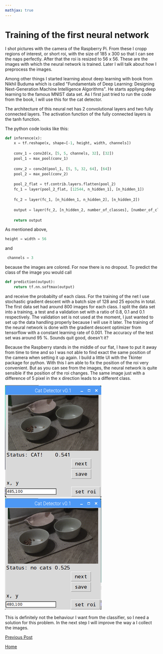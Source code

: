 ```yaml
---
mathjax: true
---
```



# Training of the first neural network

I shot pictures with the camera of the Raspberry Pi. From these I cropp regions of interest, or short roi, with the size of 185 x 300 so that I can see the naps perfectly. After that the roi is resized to 56 x 56. These are the images with which the neural network is trained. Later I will talk about how I preprocess the images. 

Among other things I started learning about deep learning with book from Nikhil Buduma which is called "Fundamentals of Deep Learning: Designing Next-Generation Machine Intelligence Algorithms". He starts appliyng deep learning to the famous MNIST data set. As I first just tried to run the code from the book, I will use this for the cat detector. 

The architecture of this neural net has 2 convolutional layers and two fully connected layers. The activation function of the fully connected layers is the tanh function. 

The python code looks like this:

```python
def inference(x):
    x = tf.reshape(x, shape=[-1, height, width, channels])

    conv_1 = conv2d(x, [5, 5, channels, 32], [32])
    pool_1 = max_pool(conv_1)

    conv_2 = conv2d(pool_1, [5, 5, 32, 64], [64])
    pool_2 = max_pool(conv_2)

    pool_2_flat = tf.contrib.layers.flatten(pool_2)
    fc_1 = layer(pool_2_flat, [12544, n_hidden_1], [n_hidden_1])

    fc_2 = layer(fc_1, [n_hidden_1, n_hidden_2], [n_hidden_2])

    output = layer(fc_2, [n_hidden_2, number_of_classes], [number_of_classes])

    return output
```

As mentioned above,
```python
height = width = 56
```
and
```python
 channels = 3
 ```
 because the images are colored. For now there is no dropout. To predict the class of the image you would call

```python
def prediction(output):
    return tf.nn.softmax(output)
```

and receive the probabilty of each class. For the training of the net I use stochastic gradient descent with a batch size of 128 and 25 epochs in total. The first data set had around 800 images for each class. I split the data set into a training, a test and a validation set with a ratio of 0.8, 0.1 and 0.1 respectively. The validation set is not used at the moment, I just wanted to set up the data handling properly because I will use it later. The training of the neural network is done with the gradient descent optimizer from tensorflow with a constant learning rate of 0.001. The accuracy of the test set was around 95 %. Sounds quit good, doesn't it?

Because the Raspberry stands in the middle of our flat, I have to put it away from time to time and so I was not able to find exact the same position of the camera when setting it up again. I build a little UI with the Tkinter package for python. With this I am able to fix the position of the roi very convenient. But as you can see from the images, the neural network is quite sensible if the position of the roi changes. The same image just with a difference of 5 pixel in the x direction leads to a different class. 

![Figure 1](/images/cat.png) ![Figure 1](/images/no_cat.png)

This is definitely not the behaviour I want from the classifier, so I need a solution for this problem. In the next step I will improve the way a I collect the images. 


[Previous Post](https://felix-ha.github.io/2018/11/10/introduction_cat_detector)

[Home](https://felix-ha.github.io)